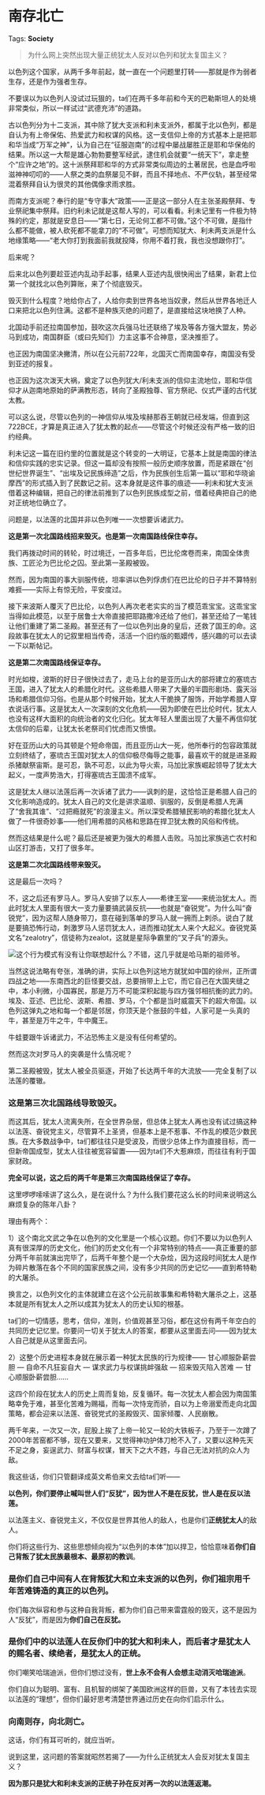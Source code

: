 # 南存北亡

Tags: **Society**

> 为什么网上突然出现大量正统犹太人反对以色列和犹太复国主义？



以色列这个国家，从两千多年前起，就一直在一个问题里打转——那就是作为弱者生存，还是作为强者生存。

不要误以为以色列人没试过玩狠的，ta们在两千多年前和今天的巴勒斯坦人的处境非常类似，所以一样试过“武德充沛”的道路。

古以色列分为十二支派，其中除了犹大支派和利未支派外，都属于北以色列，都是自认为有上帝保佑、热爱武力和权谋的风格。这一支信仰上帝的方式基本上是把耶和华当成“万军之神”，认为自己在“征服迦南”的过程中屡战屡胜正是耶和华保佑的结果。所以这一大帮是雄心勃勃要整军经武，逮住机会就要“一统天下”，拿走整个“应许之地”的。这十派祭拜耶和华的方式非常类似周边的土著居民，也是血呼啦滋神神叨叨的——人祭之类的血祭屡见不鲜，而且不择地点、不严仪轨，甚至经常混着祭拜自认为很灵的其他偶像求雨求胜。

而南方支派呢？奉行的是“专守事大”政策——正是这一部分人在主张圣殿祭拜、专业祭祀集中祭拜。旧约利未记就是这帮人写的，可以看看。利未记里有一件极为特殊的约定，那就是安息日——“第七日，无论何工都不可做。”这个不可做，是指什么都不能做，被人砍死都不能拿刀的“不可做”。可想而知犹大、利未两支派是什么地缘策略——“老大你打到我面前我就投降，你用不着打我，我也没想跟你打”。

后来呢？

后来北以色列要趁亚述内乱动手起事，结果人亚述内乱很快闹出了结果，新君上位第一个就找北以色列算账，来了个彻底毁灭。

毁灭到什么程度？地给你占了，人给你卖到世界各地当奴隶，然后从世界各地迁人口来把北以色列住满。这都不是种族灭绝的问题了，是直接给这块地换了人种。

北国动手前还拉南国参加，鼓吹这次兵强马壮还联络了埃及等各方强大盟友，势必马到成功，南国群臣（或曰先知们）力主这事不合神意，坚决推拒了。

也正因为南国坚决撇清，所以在公元前722年，北国灭亡而南国幸存，南国没有受到亚述的报复。

也正因为这次泼天大祸，奠定了以色列犹大/利未支派的信仰主流地位，耶和华信仰才从迦南地原始的萨满教形态，转向了圣殿独尊、官方祭祀、仪式严谨的古代犹太教。

可以这么说，尽管以色列的一神信仰从埃及埃赫那吞王朝就已经发端，但直到这722BCE，才算是真正进入了犹太教的起点——尽管这个时候还没有严格一致的旧约经典。

利未记这一篇在旧约里的位置就是这个转变的一大明证，它基本上就是南国的律法和信仰实践的忠实记录。但这一篇却没有按照一般历史顺序放置，而是紧跟在“创世纪世界诞生”、“出埃及记民族缔造”之后，作为民族创生后第一篇以“耶和华晓谕摩西”的形式插入到了民数记之前。这本身就是这件事的痕迹——利未和犹大支派借着这种编辑，把自己的律法前推到了以色列民族成型之前，借着经典把自己的绝对正统地位确立了。

问题是，以法莲的北国并非以色列唯一一次想要诉诸武力。

**这是第一次北国路线招来毁灭。也是第一次南国路线保住幸存。**

我们再拨动时间的转轮，时过境迁，一百多年后，巴比伦席卷而来，南国全体贵族、工匠沦为巴比伦之囚。至此第一圣殿被毁。

然而，因为南国的事大驯服传统，坦率讲以色列俘虏们在巴比伦的日子并不算特别难捱——实际上有惊无险，平安度过。

接下来波斯人覆灭了巴比伦，以色列人再次老老实实的当了模范乖宝宝。这乖宝宝当得如此模范，以至于居鲁士大帝直接把耶路撒冷还给了他们，甚至还给了一笔钱让他们重建了第二圣殿。甚至还有了一位以色列出身的皇后，还救了国王的命。这段故事在犹太人的记叙里相当传奇，活活一个旧约版的甄嬛传，感兴趣的可以去读一下以斯帖记。

**这是第二次南国路线保证幸存。**

时光如梭，波斯的好日子很快过去了，走马上台的是亚历山大的部将建立的塞琉古王国，进入了犹太人的希腊化时代。这些希腊人带来了大量的半圆形剧场、露天浴场和希腊信仰习俗。也是从那个时候开始，犹太人干脆换了服饰，开始学希腊人穿衣说话行事。这是犹太人一次深刻的文化危机——因为即使在巴比伦时代，犹太人也没有这样大面积的向统治者的文化归化。犹太年轻人里面出现了大量不再信仰犹太信仰的后辈，让犹太长老祭司们忧虑而又愤恨。

好在亚历山大的马其顿是个短命帝国，而且亚历山大一死，他所奉行的包容政策就立刻终结了，塞琉古王国对犹太人的信仰极尽侮辱之能事，最喜欢干的就是进圣殿杀猪献祭宙斯。是可忍，孰不可忍，以此为导火索，马加比家族崛起领导了犹太大起义，一度声势浩大，打得塞琉古王国溃不成军。

这是犹太人继以法莲后再一次诉诸了武力——讽刺的是，这恰恰正是希腊人自己的文化影响造成的。犹太人自己的文化是讲求温顺、驯服的，反倒是希腊人充满了“舍我其谁”、“过把瘾就死”的浪漫主义。所以深受希腊殖民影响的希腊化犹太人做了一件很奇妙事——他们用希腊的风格和思路在捍卫犹太教的风俗和传统。

然而这结果是什么呢？最后还是被更为强大的希腊人击败。马加比家族逃亡农村和山区打游击，又打了很多年。

**这是第二次北国路线带来毁灭。**

这是最后一次吗？

不，这之后还有罗马人。罗马人安排了以东人——希律王室——来统治犹太人。而此时犹太人里面有很大一支力量要搞武装反抗——也就是“奋锐党”。为什么叫“奋锐党”，因为这帮人随身带刀，意在碰到落单的罗马人就一拥而上刺杀。说白了就是要搞恐怖行动，刺激罗马人惩罚犹太人，进而推动犹太人来个大起义。奋锐党英文名“zealotry”，信徒称为zealot，这就是星际争霸里的“叉子兵”的源头。

![](https://pica.zhimg.com/50/v2-a30c894b078cfa80cb1d9b90a0ea34b6_720w.jpg?source=2c26e567)这个行为模式有没有让你联想起什么？不错，这几乎就是哈马斯的祖师爷。

当然这说法略有夸张，准确的讲，实际上以色列这地方就犹如中国的徐州，正所谓四战之地——东南西北的巨怪要交战，总要捎带上上它，而它自己在大国夹缝之中，本小利微，小国寡民，那是万万不可能深积起能与四方强邻相抗衡的武力的。埃及、亚述、巴比伦、波斯、希腊、罗马，个个都是当时威震天下的超大帝国。以色列这弹丸之地和每一个都是邻居，你顶天是个胀鼓的牛蛙，人家可是一头真的牛，甚至是万牛之牛，牛中魔王。

牛蛙要跟牛诉诸武力，不沾恐怖主义是没有任何希望的。

然而这次对罗马人的突袭是什么情况呢？

第二圣殿被毁，犹太人被全员驱逐，开始了长达两千年的大流放——完全复制了以法莲的覆辙。

### 这是第三次北国路线导致毁灭。

而这其后，犹太人流离失所，在全世界杂居，但总体上犹太人再也没有试过搞这种以法莲、奋锐党主义，尽管算不上圣贤，但基本上是不惹事、不作乱的模范少数民族。在大多数战争中，ta们都往往只是受波及，而很少总体上作为直接目标，而一但新帝国成型，犹太人往往被宽容留置——因为ta们不大惹麻烦，而往往有利于国家财政。

**完全可以说，这之后的两千年是第三次南国路线保证了幸存。**

  


这里啰啰嗦嗦讲了这么久，是在说什么？为什么我们要花这么长的时间来说明这么麻烦复杂的陈年八卦？

理由有两个：

1）这个南北文武之争在以色列的文化里是一个核心议题。你们不要以为以色列人真有很深厚的历史文化，他们的历史文化有一个非常特别的特点——真正重要的部分两千年前就演出完毕了，后两千年整个是一个大杂烩，因为这段时间犹太人是作为碎片散落在各个不同的国家民族之间，没有多少共同的历史记忆——直到希特勒的大屠杀。

换言之，以色列文化的主体就建立在这个公元前故事集和希特勒大屠杀之上，这基本就是所有犹太人之所以成其为犹太人的历史认知的根基。

ta们的一切情感，思考，信仰，准则，价值观甚至习俗，都在这份有两千年空白的共同历史记忆里。你要问一切关于犹太人的答案，都要从这里面去问——因为犹太人自己就是从这里面去问。

2）这整个历史进程本身就在展示着一种犹太民族的行为规律—— 甘心顺服卧薪尝胆 — 自命不凡狂妄自大 — 谋求武力与权谋挑衅强敌 — 招来毁灭陷入苦难 — 甘心顺服卧薪尝胆……

这四个阶段在犹太人的历史上周而复始，反复循环。每一次犹太人都会因为南国策略幸免于难，甚至化苦难为赐福，而每一次恃宠而骄，自以为上帝溺爱而走向北国策略，都会迎来以法莲、奋锐党式的圣殿毁灭、国家倾覆、人民崩散。

两千年来，一次又一次，屁股上挨了上帝一轮又一轮的大铁板子，乃至于一次蹲了2000年苦窑都不够，现在又要来，又觉得神功护体刀枪不入了，又要以这种先天不足之身，妄逞武力、财富与权谋，冒天下之大不韪，与自己无法对抗的众人为敌。

我这些话，你们只管翻译成英文希伯来文去给ta们听——

**以色列，你们要停止喊叫世人们“反犹”，因为世人不是在反犹，世人是在反以法莲。**

以法莲主义、奋锐党主义，不仅仅是世界其他人的敌人，也是你们**正统犹太人**的敌人。

你们将这些行为、这些思想倾向视为“以色列的本体”加以捍卫，恰恰意味着**你们自己背叛了犹太民族最根本、最原初的教训**。

### **是你们自己中间有人在背叛犹大和立未支派的以色列，你们祖宗用千年苦难铸造的真正的以色列。**

你们每次纵容和参与这种自我背叛，都为你们自己带来雷霆般的毁灭，这不是因为人“反犹”，而是因为**你们自己在反犹。**

### 是**你们中的以法莲人在反你们中的犹大和利未人，而后者才是犹太人的赐名者、续绝者，是犹太人的正统。**

你们嘲笑哈瑞迪派，但你们想过没有，**世上永不会有人会想主动消灭哈瑞迪派**。

你们自以为聪明、富有、且机智的绑架了美国欧洲这样的巨兽，又有了本钱去实现以法莲的“理想”，但你们最好思考清楚世界通过历史在向你们启示什么。

### 向南则存，向北则亡。

这话，你们有耳可听的，就应当听。

  


说到这里，这问题的答案就昭然若揭了——为什么正统犹太人会反对犹太复国主义？

**因为那只是犹大和利未支派的正统子孙在反对再一次的以法莲返潮。**



